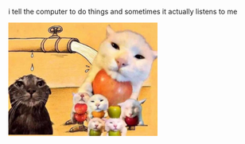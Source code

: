 i tell the computer to do things and sometimes it actually listens to me
<!--START_SECTION:update_image-->
<img src=https://raw.githubusercontent.com/sneakykestrel/sneakykestrel/main/.github/images/sogged.png height="" width="300" align=left alt=kitty />
<!--END_SECTION:update_image-->

